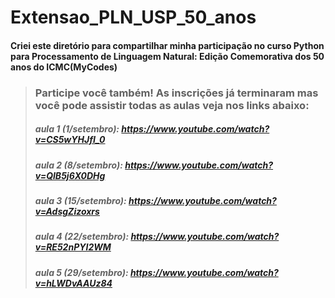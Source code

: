 # Extensao_PLN_USP_50_anos
#### Criei este diretório para compartilhar minha participação no curso Python para Processamento de Linguagem Natural: Edição Comemorativa dos 50 anos do ICMC(MyCodes)
> ### Participe você também! As inscrições já terminaram mas você pode assistir todas as aulas veja nos links abaixo:
> ##### aula 1 (1/setembro): https://www.youtube.com/watch?v=CS5wYHJfI_0
> ##### aula 2 (8/setembro): https://www.youtube.com/watch?v=QIB5j6X0DHg
> ##### aula 3 (15/setembro): https://www.youtube.com/watch?v=AdsgZizoxrs
> ##### aula 4 (22/setembro): https://www.youtube.com/watch?v=RE52nPYI2WM
> ##### aula 5 (29/setembro): https://www.youtube.com/watch?v=hLWDvAAUz84
